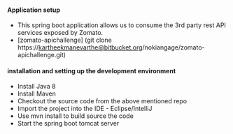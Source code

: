 #### Application setup ####

* This spring boot application allows us to consume the 3rd party rest API services exposed by Zomato.
* [zomato-apichallenge] (git clone https://kartheekmanevarthe@bitbucket.org/nokiangage/zomato-apichallenge.git)

#### installation and setting up the development environment ####

* Install Java 8
* Install Maven
* Checkout the source code from the above mentioned repo
* Import the project into the IDE - Eclipse/IntelliJ
* Use mvn install to build source the code
* Start the spring boot tomcat server
